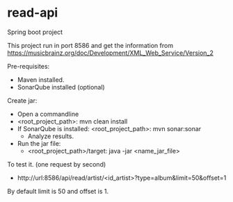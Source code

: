 # read-api

Spring boot project

This project run in port 8586 and get the information from https://musicbrainz.org/doc/Development/XML_Web_Service/Version_2

Pre-requisites:

 * Maven installed.
 * SonarQube installed (optional)
 
Create jar:

 * Open a commandline
 * <root_project_path>: mvn clean install
 * If SonarQube is installed: <root_project_path>: mvn sonar:sonar
   * Analyze results.
 * Run the jar file: 
   * <root_project_path>/target: java -jar <name_jar_file>
   

To test it. (one request by second)

  * http://url:8586/api/read/artist/<id_artist>?type=album&limit=50&offset=1
  
By default limit is 50 and offset is 1. 

